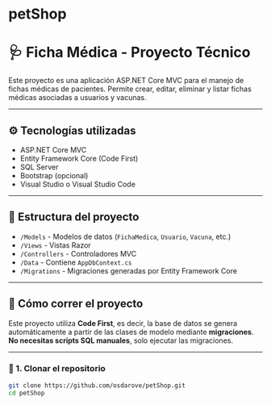 # petShop

# 🩺 Ficha Médica - Proyecto Técnico

Este proyecto es una aplicación ASP.NET Core MVC para el manejo de fichas médicas de pacientes. Permite crear, editar, eliminar y listar fichas médicas asociadas a usuarios y vacunas.

---

## ⚙️ Tecnologías utilizadas

- ASP.NET Core MVC
- Entity Framework Core (Code First)
- SQL Server
- Bootstrap (opcional)
- Visual Studio o Visual Studio Code

---

## 📁 Estructura del proyecto

- `/Models` - Modelos de datos (`FichaMedica`, `Usuario`, `Vacuna`, etc.)
- `/Views` - Vistas Razor
- `/Controllers` - Controladores MVC
- `/Data` - Contiene `AppDbContext.cs`
- `/Migrations` - Migraciones generadas por Entity Framework Core

---

## 🧪 Cómo correr el proyecto

Este proyecto utiliza **Code First**, es decir, la base de datos se genera automáticamente a partir de las clases de modelo mediante **migraciones**. **No necesitas scripts SQL manuales**, solo ejecutar las migraciones.

---


### 🔁 1. Clonar el repositorio

```bash
git clone https://github.com/osdarove/petShop.git
cd petShop
